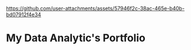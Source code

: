 

https://github.com/user-attachments/assets/57946f2c-38ac-465e-b40b-bd07912f4e34

# My Data Analytic's Portfolio
